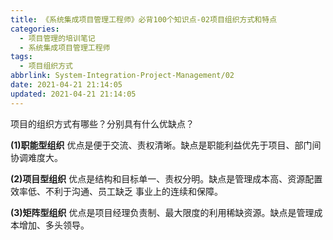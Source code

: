 ```yaml
---
title: 《系统集成项目管理工程师》必背100个知识点-02项目组织方式和特点
categories:
  - 项目管理的培训笔记
  - 系统集成项目管理工程师
tags:
  - 项目组织方式
abbrlink: System-Integration-Project-Management/02
date: 2021-04-21 21:14:05
updated: 2021-04-21 21:14:05
---
```


项目的组织方式有哪些？分别具有什么优缺点？

**(1)职能型组织**
优点是便于交流、责权清晰。缺点是职能利益优先于项目、部门间协调难度大。

**(2)项目型组织**
优点是结构和目标单一、责权分明。缺点是管理成本高、资源配置效率低、不利于沟通、员工缺乏 事业上的连续和保障。

**(3)矩阵型组织**
优点是项目经理负责制、最大限度的利用稀缺资源。缺点是管理成本增加、多头领导。
